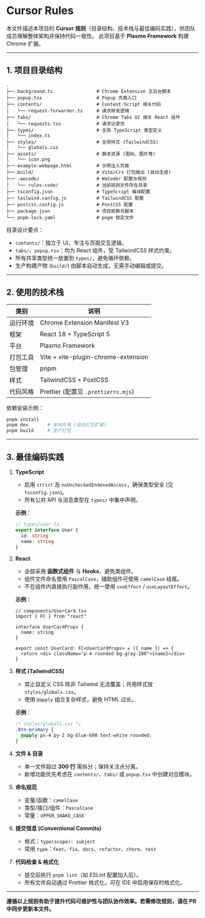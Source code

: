 # Cursor Rules

本文件描述本项目的 **Cursor 规则**（目录结构、技术栈与最佳编码实践），供团队成员理解整体架构并保持代码一致性。
此项目基于 **Plasmo Framework** 构建 Chrome 扩展。

---

## 1. 项目目录结构

```
.
├── background.ts                # Chrome Extension 主后台脚本
├── popup.tsx                    # Popup 页面入口
├── contents/                    # Content-Script 相关代码
│   └── request-forwarder.ts     # 请求转发逻辑
├── tabs/                        # Chrome Tabs UI 相关 React 组件
│   └── requests.tsx             # 请求记录页
├── types/                       # 全局 TypeScript 类型定义
│   └── index.ts
├── styles/                      # 全局样式 (TailwindCSS)
│   └── globals.css
├── assets/                      # 静态资源 (图标、图片等)
│   └── icon.png
├── example-webpage.html         # 示例注入页面
├── build/                       # Vite/Crx 打包输出 (自动生成)
├── .wecode/                     # WeCoder 配置与规则
│   └── rules-code/              # 当前规则文件所在目录
├── tsconfig.json                # TypeScript 编译配置
├── tailwind.config.js           # TailwindCSS 配置
├── postcss.config.js            # PostCSS 配置
├── package.json                 # 项目依赖与脚本
└── pnpm-lock.yaml               # pnpm 锁定文件
```

目录设计要点：

- `contents/`：独立于 UI，专注与页面交互逻辑。  
- `tabs/`、`popup.tsx`：均为 React 组件，受 TailwindCSS 样式约束。  
- 所有共享类型统一放置到 `types/`，避免循环依赖。  
- 生产构建产物 (`build/`) 由脚本自动生成，无需手动编辑或提交。

---

## 2. 使用的技术栈

| 类别 | 说明 |
| ---- | ---- |
| 运行环境 | Chrome Extension Manifest V3 |
| 框架 | React 18 + TypeScript 5 |
| 平台 | Plasmo Framework |
| 打包工具 | Vite + vite-plugin-chrome-extension |
| 包管理 | pnpm |
| 样式 | TailwindCSS + PostCSS |
| 代码风格 | Prettier (配置见 `.prettierrc.mjs`) |

依赖安装示例：

```bash
pnpm install
pnpm dev       # 本地开发 (自动打包扩展)
pnpm build     # 生产打包
```

---

## 3. 最佳编码实践

1. **TypeScript**
   - 启用 `strict` 及 `noUncheckedIndexedAccess`，确保类型安全 (见 `tsconfig.json`)。
   - 所有公共 API 与消息类型在 `types/` 中集中声明。

   **示例**：
   ```ts
   // types/user.ts
   export interface User {
     id: string
     name: string
   }
   ```

2. **React**
   - 全部采用 **函数式组件** 与 **Hooks**，避免类组件。
   - 组件文件命名使用 `PascalCase`，辅助组件可使用 `camelCase` 结尾。
   - 不在组件内直接执行副作用，统一使用 `useEffect` / `useLayoutEffect`。

   **示例**：
   ```tsx
   // components/UserCard.tsx
   import { FC } from "react"

   interface UserCardProps {
     name: string
   }

   export const UserCard: FC<UserCardProps> = ({ name }) => {
     return <div className="p-4 rounded bg-gray-100">{name}</div>
   }
   ```

3. **样式 (TailwindCSS)**
   - 禁止自定义 CSS 除非 Tailwind 无法覆盖；共用样式放 `styles/globals.css`。
   - 使用 `@apply` 组合复杂样式，避免 HTML 过长。

   **示例**：
   ```css
   /* styles/globals.css */
   .btn-primary {
     @apply px-4 py-2 bg-blue-600 text-white rounded;
   }
   ```

4. **文件 & 目录**  
   - 单一文件超过 **300 行** 需拆分；保持关注点分离。  
   - 新增功能优先考虑在 `contents/`、`tabs/` 或 `popup.tsx` 中创建对应模块。  

5. **命名规范**  
   - 变量/函数：`camelCase`  
   - 类型/接口/组件：`PascalCase`  
   - 常量：`UPPER_SNAKE_CASE`  

6. **提交信息 (Conventional Commits)**  
   - 格式：`type(scope): subject`  
   - 常用 `type`：`feat`、`fix`、`docs`、`refactor`、`chore`、`test`  

7. **代码检查 & 格式化**  
   - 提交前执行 `pnpm lint`（如 ESLint 配置加入后）。  
   - 所有文件自动通过 Prettier 格式化，可在 IDE 中启用保存时格式化。  

---

**遵循以上规则有助于提升代码可维护性与团队协作效率。若需修改规则，请在 PR 中同步更新本文件。**